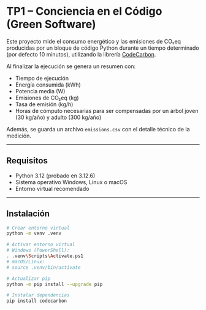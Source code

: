 # TP1 – Conciencia en el Código (Green Software)

Este proyecto mide el consumo energético y las emisiones de CO₂eq producidas por un bloque de código Python durante un tiempo determinado (por defecto 10 minutos), utilizando la librería [CodeCarbon](https://mlco2.github.io/codecarbon/).

Al finalizar la ejecución se genera un resumen con:
- Tiempo de ejecución
- Energía consumida (kWh)
- Potencia media (W)
- Emisiones de CO₂eq (kg)
- Tasa de emisión (kg/h)
- Horas de cómputo necesarias para ser compensadas por un árbol joven (30 kg/año) y adulto (300 kg/año)

Además, se guarda un archivo `emissions.csv` con el detalle técnico de la medición.

---

## Requisitos
- Python 3.12 (probado en 3.12.6)
- Sistema operativo Windows, Linux o macOS
- Entorno virtual recomendado

---

## Instalación

```bash
# Crear entorno virtual
python -m venv .venv

# Activar entorno virtual
# Windows (PowerShell):
. .venv\Scripts\Activate.ps1
# macOS/Linux:
# source .venv/bin/activate

# Actualizar pip
python -m pip install --upgrade pip

# Instalar dependencias
pip install codecarbon
